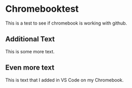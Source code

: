 # Chromebooktest
This is a test to see if chromebook is working with github.

## Additional Text
This is some more text.

## Even more text
This is text that I added in VS Code on my Chromebook.